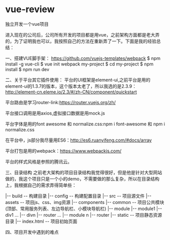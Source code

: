 # vue-review
独立开发一个vue项目

进入现在的公司后，公司所有开发的项目都是用vue，之前架构方面都是老大弄的，为了证明我也可以，我按照自己的方法在重新弄了一下。下面是我的经验总结：

一、搭建VUE脚手架： https://github.com/vuejs-templates/webpack 
$ npm install -g vue-cli
$ vue init webpack my-project
$ cd my-project
$ npm install
$ npm run dev

二、关于平台其它插件使用：
平台的UI框架是element-ui,之前平台是用的element-ui的1.3.7的版本，这个版本太老了，所以我选的是2.3.9：http://element-cn.eleme.io/2.3/#/zh-CN/component/quickstart

平台路由是学习router-link:https://router.vuejs.org/zh/

平台接口调用是用axios,虚拟接口数据是用mock.js

平台字体是用的font awesome 和 normalize.css:npm i font-awesome 和 npm i normalize.css

在平台中，js部分我尽量用ES6：http://es6.ruanyifeng.com/#docs/array

平台打包是用的webpack：https://www.webpackjs.com/

平台的样式风格是参照的腾讯云。

三、目录结构
之前老大架构的项目目录结构我觉得很好，但是他是针对大型网站做的，我这个项目只是一个小的demo，不需要做的那么复杂，所以在目录结构上，我根据自己的需求弄得简单些：

|-- build             -- 构建目录
|-- config            -- 构建配置目录
|-- src               -- 项目源文件
   |-- assets         -- 项目js、css、img资源
   |-- components 
       |-- common     -- 项目公共模块(顶部、常用服务列表、左边导航栏、小模块导航栏)
       |-- module
           |-- module1
               |-- div1
                   ...
               |-- divn
               |-- router
               ...
           |-- module n
           |-- router
|-- static            -- 项目静态资源目录
|-- index.html        -- 项目初始页面

四、项目开发中遇到的难点







